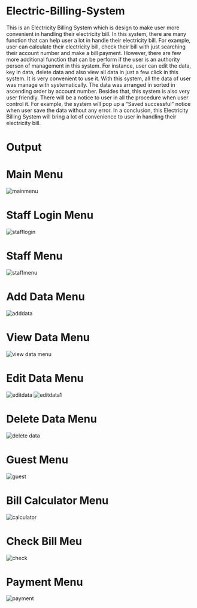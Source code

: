# Electric-Billing-System

This is an Electricity Billing System which is design to make user more convenient in handling their electricity bill. In this system, there are many function that can help user a lot in handle their electricity bill. For example, user can calculate their electricity bill, check their bill with just searching their account number and make a bill payment. 
However, there are few more additional function that can be perform if the user is an authority person of management in this system. For instance, user can edit the data, key in data, delete data and also view all data in just a few click in this system. It is very convenient to use it. 
With this system, all the data of user was manage with systematically. The data was arranged in sorted in ascending order by account number. Besides that, this system is also very user friendly. There will be a notice to user in all the procedure when user control it. For example, the system will pop up a “Saved successful” notice when user save the data without any error.
In a conclusion, this Electricity Billing System will bring a lot of convenience to user in handling their electricity bill.

# Output
# Main Menu
![mainmenu](https://user-images.githubusercontent.com/80608227/153717842-2a6aae74-fec3-4f89-9318-dccccaf67375.png)

# Staff Login Menu
![stafflogin](https://user-images.githubusercontent.com/80608227/153717857-7abe5cef-61fc-4d73-afd9-b514aaaeb252.png)

# Staff Menu
![staffmenu](https://user-images.githubusercontent.com/80608227/153717896-2ff469dd-e145-4b31-8dac-df3f7657e67c.png)

# Add Data Menu
![adddata](https://user-images.githubusercontent.com/80608227/153717920-a8927f63-8ad8-499a-8396-2e18640127e8.png)

# View Data Menu
![view data menu](https://user-images.githubusercontent.com/80608227/153717938-6e2e291d-df23-4857-8cde-3928357dc9dd.png)

# Edit Data Menu
![editdata](https://user-images.githubusercontent.com/80608227/153717962-e1d4e25c-b9cd-4c27-abb3-e5e477fc30c7.png)
![editdata1](https://user-images.githubusercontent.com/80608227/153717964-043648ad-fd1d-4d51-a8b6-d326ddd55948.png)

# Delete Data Menu
![delete data](https://user-images.githubusercontent.com/80608227/153717974-4ec08924-e7c8-4ae5-ae3a-2ad1171f8b81.png)

# Guest Menu
![guest](https://user-images.githubusercontent.com/80608227/153717984-589e80fb-456f-47a7-9e01-e69cfe1cd4cf.png)

# Bill Calculator Menu
![calculator](https://user-images.githubusercontent.com/80608227/153717997-65a528dc-285a-439a-8a80-d092d50b715a.png)

# Check Bill Meu
![check](https://user-images.githubusercontent.com/80608227/153718007-7539d7e7-2b18-4d92-97b7-8ed435252fcc.png)

# Payment Menu
![payment](https://user-images.githubusercontent.com/80608227/153718019-a79fcb0f-122c-4c31-a429-f5c9afa58558.png)



